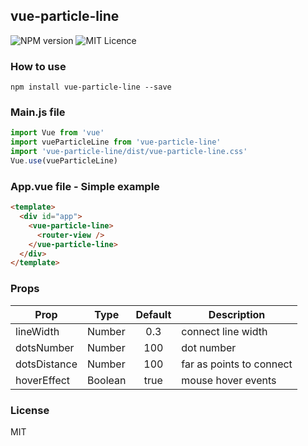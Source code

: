 ## vue-particle-line

![NPM version](https://img.shields.io/npm/v/vue-particle-line.svg)
![MIT Licence](https://img.shields.io/npm/l/vue-particle-line.svg)

### How to use
```
npm install vue-particle-line --save
```

### Main.js file
```javascript
import Vue from 'vue'
import vueParticleLine from 'vue-particle-line'
import 'vue-particle-line/dist/vue-particle-line.css'
Vue.use(vueParticleLine)
```

### App.vue file - Simple example
```html
<template>
  <div id="app">
    <vue-particle-line>
      <router-view />
    </vue-particle-line>
  </div>
</template>
```

### Props

| Prop         | Type    | Default  | Description   |
| -------      | -----   | :------: |  -----------  |
| lineWidth    | Number  |  0.3     |  connect line width   |
| dotsNumber   | Number  |  100     |  dot number   |
| dotsDistance | Number  |  100     |  far as points to connect   |
| hoverEffect  | Boolean |  true    |  mouse hover events   |

### License

MIT

